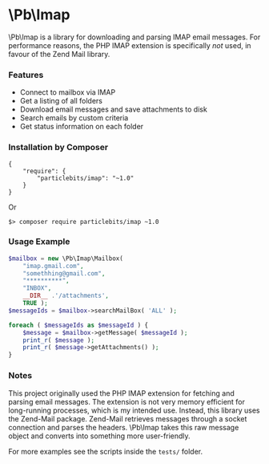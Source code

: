 # \Pb\Imap

\Pb\Imap is a library for downloading and parsing IMAP email messages. For
performance reasons, the PHP IMAP extension is specifically *not* used, in
favour of the Zend Mail library.

### Features

* Connect to mailbox via IMAP
* Get a listing of all folders
* Download email messages and save attachments to disk
* Search emails by custom criteria
* Get status information on each folder

### Installation by Composer

```
{
    "require": {
        "particlebits/imap": "~1.0"
    }
}
```

Or

```
$> composer require particlebits/imap ~1.0
```

### Usage Example

```php
$mailbox = new \Pb\Imap\Mailbox(
    "imap.gmail.com",
    "somethhing@gmail.com",
    "**********",
    "INBOX",
    __DIR__ .'/attachments',
    TRUE );
$messageIds = $mailbox->searchMailBox( 'ALL' );

foreach ( $messageIds as $messageId ) {
    $message = $mailbox->getMessage( $messageId );
    print_r( $message );
    print_r( $message->getAttachments() );
}
```

### Notes

This project originally used the PHP IMAP extension for fetching and
parsing email messages. The extension is not very memory efficient
for long-running processes, which is my intended use. Instead, this
library uses the Zend-Mail package. Zend-Mail retrieves messages through
a socket connection and parses the headers. \Pb\Imap takes this raw
message object and converts into something more user-friendly.

For more examples see the scripts inside the `tests/` folder.